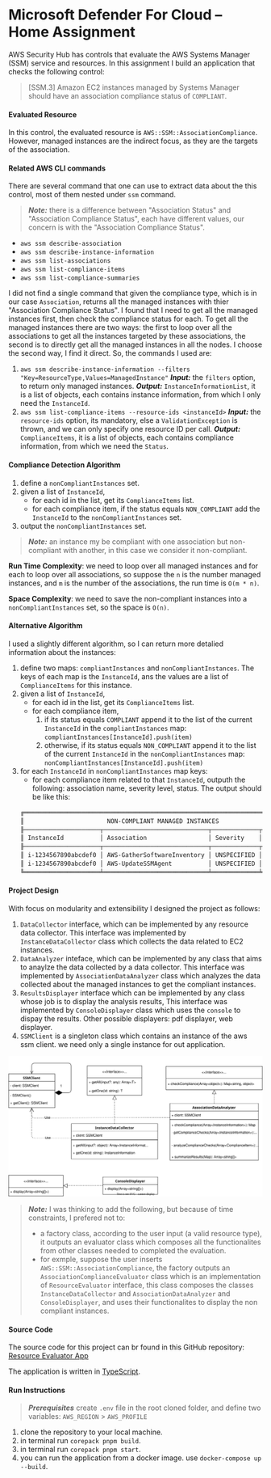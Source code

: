 # Microsoft Defender For Cloud – Home Assignment

AWS Security Hub has controls that evaluate the AWS Systems Manager (SSM) service and resources. In this assignment I build an application that checks the following control:

> [SSM.3] Amazon EC2 instances managed by Systems Manager should have an association compliance status of `COMPLIANT`.

#### Evaluated Resource

In this control, the evaluated resource is `AWS::SSM::AssociationCompliance`. However, managed instances are the indirect focus, as they are the targets of the association.

#### Related AWS CLI commands

There are several command that one can use to extract data about the this control, most of them nested under `ssm` command.

> **_Note:_** there is a difference between "Association Status" and "Association Compliance Status", each have different values, our concern is with the "Association Compliance Status".

- `aws ssm describe-association`
- `aws ssm describe-instance-information`
- `aws ssm list-associations`
- `aws ssm list-compliance-items`
- `aws ssm list-compliance-summaries`

I did not find a single command that given the compliance type, which is in our case `Association`, returns all the managed instances with thier "Association Compliance Status". I found that I need to get all the managed instances first, then check the compliance status for each.
To get all the managed instances there are two ways: the first to loop over all the associations to get all the instances targeted by these associations, the second is to directly get all the managed instances in all the nodes. I choose the second way, I find it direct.
So, the commands I used are:

1. `aws ssm describe-instance-information --filters "Key=ResourceType,Values=ManagedInstance"`
   **_Input:_** the `filters` option, to return only managed instances.
   **_Output:_** `InstanceInformationList`, it is a list of objects, each contains instance information, from which I only need the `InstanceId`.
2. `aws ssm list-compliance-items --resource-ids <instanceId>`
   **_Input:_** the `resource-ids` option, its mandatory, else a `ValidationException` is thrown, and we can only specify one resource ID per call.
   **_Output:_** `ComplianceItems`, it is a list of objects, each contains compliance information, from which we need the `Status`.

#### Compliance Detection Algorithm

1. define a `nonCompliantInstances` set.
2. given a list of `InstanceId`,
   - for each id in the list, get its `ComplianceItems` list.
   - for each compliance item, if the status equals `NON_COMPLIANT` add the `InstanceId` to the `nonCompliantInstances` set.
3. output the `nonCompliantInstances` set.

> **_Note:_** an instance my be compliant with one association but non-compliant with another, in this case we consider it non-compliant.

**Run Time Complexity**: we need to loop over all managed instances and for each to loop over all associations, so suppose the `n` is the number managed instances, and `m` is the number of the associations, the run time is `O(m * n)`.

**Space Complexity**: we need to save the non-compliant instances into a `nonCompliantInstances` set, so the space is `O(n)`.

#### Alternative Algorithm

I used a slightly different algorithm, so I can return more detalied information about the instances:

1. define two maps: `compliantInstances` and `nonCompliantInstances`.
   The keys of each map is the `InstanceId`, ans the values are a list of `ComplianceItems` for this instance.
2. given a list of `InstanceId`,
   - for each id in the list, get its `ComplianceItems` list.
   - for each compliance item,
     1. if its status equals `COMPLIANT` append it to the list of the current `InstanceId` in the `compliantInstances` map:
        `compliantInstances[InstanceId].push(item)`
     2. otherwise, if its status equals `NON_COMPLIANT` append it to the list of the current `InstanceId` in the `nonCompliantInstances` map:
        `nonCompliantInstances[InstanceId].push(item)`
3. for each `InstanceId` in `nonCompliantInstances` map keys:
   - for each compliance item related to that `InstanceId`, outputh the following: association name, severity level, status. The output should be like this:
   ```sh
   ╔═════════════════════════════════════════════════════════════════════════════════╗
   ║                       NON-COMPLIANT MANAGED INSTANCES                           ║
   ╟─────────────────────┬─────────────────────────────┬─────────────┬───────────────╢
   ║ InstanceId          │ Association                 │ Severity    │ Status        ║
   ╟─────────────────────┬─────────────────────────────┬─────────────┬───────────────╢
   ║ i-1234567890abcdef0 │ AWS-GatherSoftwareInventory │ UNSPECIFIED │ NON-COMPLIANT ║
   ║ i-1234567890abcdef0 │ AWS-UpdateSSMAgent          │ UNSPECIFIED │ NON-COMPLIANT ║
   ╚═════════════════════╧═════════════════════════════╧═════════════╧═══════════════╝
   ```

#### Project Design

With focus on modularity and extensibility I designed the project as follows:

1. `DataCollector` interface, which can be implemented by any resource data collector. This interface was implemented by `InstanceDataCollector` class which collects the data related to EC2 instances.
2. `DataAnalyzer` inteface, which can be implemented by any class that aims to anaylze the data collected by a data collector. This interface was implemented by `AssociationDataAnalyzer` class which analyzes the data collected about the managed instances to get the compliant instances.
3. `ResultsDisplayer` interface which can be implemented by any class whose job is to display the analysis results, This interface was implemented by `ConsoleDisplayer` class which uses the `console` to dispay the results. Other possible displayers: pdf displayer, web displayer.
4. `SSMClient` is a singleton class which contains an instance of the aws ssm client. we need only a single instance for out application.

![Class Diagram](classDiagram.svg)

> **_Note:_**
> I was thinking to add the following, but because of time constraints, I prefered not to:
>
> - a factory class, according to the user input (a valid resource type), it outputs an evaluator class which composes all the functionalites from other classes needed to completed the evaluation.
> - for exmple, suppose the user inserts `AWS::SSM::AssociationCompliance`, the factory outputs an `AssociationComplianceEvaluator` class which is an implementation of `ResourceEvaluator` interface, this class composes the classes `InstanceDataCollector` and `AssociationDataAnalyzer` and `ConsoleDisplayer`, and uses their functionalites to display the non compliant instances.

#### Source Code

The source code for this project can br found in this GitHub repository:
[Resource Evaluator App](https://github.com/MuazAbdin/ResourceEvaluator.git)

The application is written in [TypeScript](https://www.typescriptlang.org/).

#### Run Instructions

> **_Prerequisites_**
> create `.env` file in the root cloned folder, and define two variables:
> `AWS_REGION` > `AWS_PROFILE`

1. clone the repository to your local machine.
2. in terminal run `corepack pnpm build`.
3. in terminal run `corepack pnpm start`.
4. you can run the application from a docker image. use `docker-compose up --build`.
